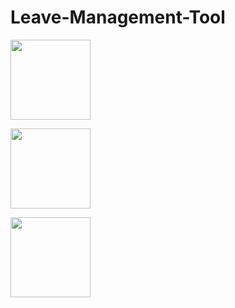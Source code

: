 # Leave-Management-Tool

<img src="https://files.fm/thumb.php?i=qmcv7j67q" width="128"/> <p> <img src="https://files.fm/thumb.php?i=rah992pdq" width="128"/><p><img src="https://files.fm/thumb.php?i=aby4x9yye" width="128"/>
